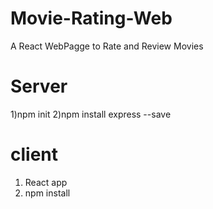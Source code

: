 # Movie-Rating-Web
 A React WebPagge to Rate and Review Movies
# Server 
 1)npm init
 2)npm install express --save
# client 
 1) React app
 2) npm install 
 